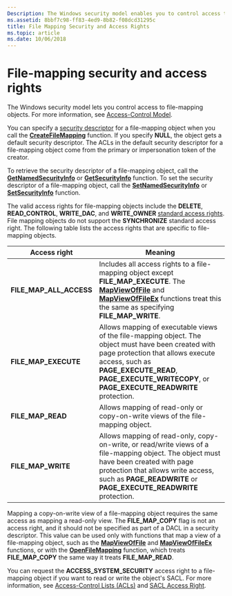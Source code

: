 ```yaml
---
Description: The Windows security model enables you to control access to file-mapping objects. For more information, see Access-Control Model.
ms.assetid: 8bbf7c98-ff83-4ed9-8b82-f08dcd31295c
title: File Mapping Security and Access Rights
ms.topic: article
ms.date: 10/06/2018
---
```


# File-mapping security and access rights

The Windows security model lets you control access to file-mapping objects. For more information, see [Access-Control Model](../secauthz/access-control-model.md).

You can specify a [security descriptor](../secauthz/security-descriptors.md) for a file-mapping object when you call the [**CreateFileMapping**](/windows/desktop/api/WinBase/nf-winbase-createfilemappinga) function. If you specify **NULL**, the object gets a default security descriptor. The ACLs in the default security descriptor for a file-mapping object come from the primary or impersonation token of the creator.

To retrieve the security descriptor of a file-mapping object, call the [**GetNamedSecurityInfo**](/windows/win32/api/aclapi/nf-aclapi-getnamedsecurityinfoa) or [**GetSecurityInfo**](/windows/win32/api/aclapi/nf-aclapi-getsecurityinfo) function. To set the security descriptor of a file-mapping object, call the [**SetNamedSecurityInfo**](/windows/win32/api/aclapi/nf-aclapi-setnamedsecurityinfoa) or [**SetSecurityInfo**](/windows/win32/api/aclapi/nf-aclapi-setsecurityinfo) function.

The valid access rights for file-mapping objects include the **DELETE**, **READ\_CONTROL**, **WRITE\_DAC**, and **WRITE\_OWNER** [standard access rights](../secauthz/standard-access-rights.md). File mapping objects do not support the **SYNCHRONIZE** standard access right. The following table lists the access rights that are specific to file-mapping objects.

| Access right | Meaning |
|-|-|
| **FILE\_MAP\_ALL\_ACCESS** | Includes all access rights to a file-mapping object except **FILE\_MAP\_EXECUTE**. The [**MapViewOfFile**](/windows/win32/api/memoryapi/nf-memoryapi-mapviewoffile) and [**MapViewOfFileEx**](/windows/win32/api/memoryapi/nf-memoryapi-mapviewoffileex) functions treat this the same as specifying **FILE\_MAP\_WRITE**. |
| **FILE\_MAP\_EXECUTE** | Allows mapping of executable views of the file-mapping object. The object must have been created with page protection that allows execute access, such as **PAGE\_EXECUTE\_READ**, **PAGE\_EXECUTE\_WRITECOPY**, or **PAGE\_EXECUTE\_READWRITE** protection.  |
| **FILE\_MAP\_READ** | Allows mapping of read-only or copy-on-write views of the file-mapping object.  |
| **FILE\_MAP\_WRITE** | Allows mapping of read-only, copy-on-write, or read/write views of a file-mapping object. The object must have been created with page protection that allows write access, such as **PAGE\_READWRITE** or **PAGE\_EXECUTE\_READWRITE** protection. |

Mapping a copy-on-write view of a file-mapping object requires the same access as mapping a read-only view. The **FILE\_MAP\_COPY** flag is not an access right, and it should not be specified as part of a DACL in a security descriptor. This value can be used only with functions that map a view of a file-mapping object, such as the [**MapViewOfFile**](/windows/win32/api/memoryapi/nf-memoryapi-mapviewoffile) and [**MapViewOfFileEx**](/windows/win32/api/memoryapi/nf-memoryapi-mapviewoffileex) functions, or with the [**OpenFileMapping**](/windows/desktop/api/WinBase/nf-winbase-openfilemappinga) function, which treats **FILE\_MAP\_COPY** the same way it treats **FILE\_MAP\_READ**.

You can request the **ACCESS\_SYSTEM\_SECURITY** access right to a file-mapping object if you want to read or write the object's SACL. For more information, see [Access-Control Lists (ACLs)](../secauthz/access-control-lists.md) and [SACL Access Right](../secauthz/sacl-access-right.md).